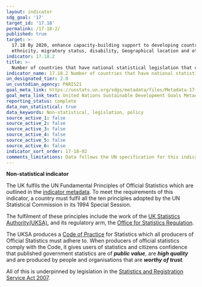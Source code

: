 ```yaml
---
layout: indicator
sdg_goal: '17'
target_id: '17.18'
permalink: /17-18-2/
published: true
target: >-
  17.18 By 2020, enhance capacity-building support to developing countries, including for least developed countries and small island developing States, to increase significantly the availability of high-quality, timely and reliable data disaggregated by income, gender, age, race,
  ethnicity, migratory status, disability, Geographical location and other characteristics relevant in national contexts
indicator: 17.18.2
title: >-
  Number of countries that have national statistical legislation that complies with the Fundamental Principles of Official Statistics
indicator_name: 17.18.2 Number of countries that have national statistical legislation that complies with the Fundamental Principles of Official Statistics
un_designated_tier: 2.0
un_custodian_agency: PARIS21
goal_meta_link: https://unstats.un.org/sdgs/metadata/files/Metadata-17-18-02.pdf
goal_meta_link_text: United Nations Sustainable Development Goals Metadata (PDF 4.0 MB)
reporting_status: complete
data_non_statistical: true
data_keywords: Non-statistical, legislation, policy
source_active_1: false
source_active_2: false
source_active_3: false
source_active_4: false
source_active_5: false
source_active_6: false
indicator_sort_order: 17-18-02
comments_limitations: Data follows the UN specification for this indicator. This indicator has not been identified in collaboration with topic experts.
---
```

**Non-statistical indicator**

The UK fulfils the UN Fundamental Principles of Official Statistics which are outlined in the [indicator metadata](https://unstats.un.org/sdgs/metadata/files/Metadata-17-18-02.pdf).  To meet the requirements of this indicator, a country must fulfil all the
ten principles adopted by the UN Statistical Commission in its 1994 Special Session. 

The fulfilment of these principles include the work of the [UK Statistics Authority(UKSA)](https://www.statisticsauthority.gov.uk/about-the-authority/what-we-do/), and its regulatory arm, the [Office for
Statistics Regulation](https://www.statisticsauthority.gov.uk/osr/).  

The UKSA produces a [Code of Practice](https://www.statisticsauthority.gov.uk/code-of-practice/) for Statistics which all producers of Official Statistics must adhere to.  When producers of official statistics comply
with the Code, it gives users of statistics and citizens confidence that published government statistics are of ***public value***, are ***high quality*** and are produced by people and organisations that are ***worthy of trust***.

All of this is underpinned by legislation in the
[Statistics and Registration Service Act 2007]( https://www.legislation.gov.uk/ukpga/2007/18/contents).